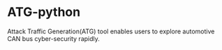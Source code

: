 # ATG-python
Attack Traffic Generation(ATG) tool enables users to explore automotive CAN bus cyber-security rapidly.
